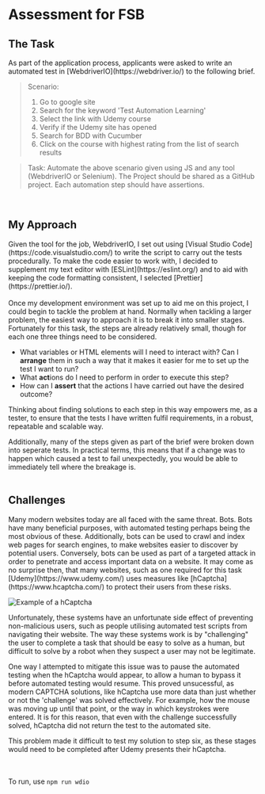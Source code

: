 <h1>
Assessment for FSB
</h1>

<h2> The Task </h2>
As part of the application process, applicants were asked to write an automated test in [WebdriverIO](https://webdriver.io/) to the following brief.

> Scenario:
>
> 1.  Go to google site
> 2.  Search for the keyword 'Test Automation Learning'
> 3.  Select the link with Udemy course
> 4.  Verify if the Udemy site has opened
> 5.  Search for BDD with Cucumber
> 6.  Click on the course with highest rating from the list of search results

> Task: Automate the above scenario given using JS and any tool (WebdriverIO or Selenium). The Project should be shared as a GitHub project. Each automation step should have assertions.

<br>

<h2> My Approach </h2>
Given the tool for the job, WebdriverIO, I set out using [Visual Studio Code](https://code.visualstudio.com/) to write the script to carry out the tests procedurally. To make the code easier to work with, I decided to supplement my text editor with [ESLint](https://eslint.org/) and to aid with keeping the code formatting consistent, I selected [Prettier](https://prettier.io/).
<br><br>
Once my development environment was set up to aid me on this project, I could begin to tackle the problem at hand. Normally when tackling a larger problem, the easiest way to approach it is to break it into smaller stages. Fortunately for this task, the steps are already relatively small, though for each one three things need to be considered.

- What variables or HTML elements will I need to interact with? Can I **arrange** them in such a way that it makes it easier for me to set up the test I want to run?
- What **act**ions do I need to perform in order to execute this step?
- How can I **assert** that the actions I have carried out have the desired outcome?

Thinking about finding solutions to each step in this way empowers me, as a tester, to ensure that the tests I have written fulfil requirements, in a robust, repeatable and scalable way.

Additionally, many of the steps given as part of the brief were broken down into seperate tests. In practical terms, this means that if a change was to happen which caused a test to fail unexpectedly, you would be able to immediately tell where the breakage is.
<br><br>

<h2>Challenges</h2>
Many modern websites today are all faced with the same threat. Bots. Bots have many beneficial purposes, with automated testing perhaps being the most obvious of these. Additionally, bots can be used to crawl and index web pages for search engines, to make websites easier to discover by potential users. Conversely, bots can be used as part of a targeted attack in order to penetrate and access important data on a website. It may come as no surprise then, that many websites, such as one required for this task [Udemy](https://www.udemy.com/) uses measures like [hCaptcha](https://www.hcaptcha.com/) to protect their users from these risks.

![Example of a hCaptcha](https://media.discordapp.net/attachments/1012054236114206731/1015250497814409216/unknown.png?width=400&height=580)

Unfortunately, these systems have an unfortunate side effect of preventing non-malicious users, such as people utilising automated test scripts from navigating their website. The way these systems work is by "challenging" the user to complete a task that should be easy to solve as a human, but difficult to solve by a robot when they suspect a user may not be legitimate.

One way I attempted to mitigate this issue was to pause the automated testing when the hCaptcha would appear, to allow a human to bypass it before automated testing would resume. This proved unsucessful, as modern CAPTCHA solutions, like hCaptcha use more data than just whether or not the 'challenge' was solved effectively. For example, how the mouse was moving up until that point, or the way in which keystrokes were entered. It is for this reason, that even with the challenge successfully solved, hCaptcha did not return the test to the automated site.

This problem made it difficult to test my solution to step six, as these stages would need to be completed after Udemy presents their hCaptcha.

<br><br>
To run, use `npm run wdio`
